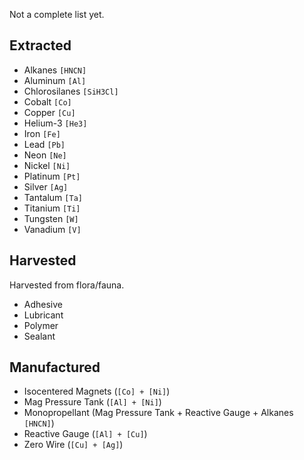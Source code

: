 
Not a complete list yet.

## Extracted

- Alkanes `[HNCN]`
- Aluminum `[Al]`
- Chlorosilanes `[SiH3Cl]`
- Cobalt `[Co]`
- Copper `[Cu]`
- Helium-3 `[He3]`
- Iron `[Fe]`
- Lead `[Pb]`
- Neon `[Ne]`
- Nickel `[Ni]`
- Platinum `[Pt]`
- Silver `[Ag]`
- Tantalum `[Ta]`
- Titanium `[Ti]` 
- Tungsten `[W]`
- Vanadium `[V]`

## Harvested

Harvested from flora/fauna.

- Adhesive
- Lubricant
- Polymer
- Sealant

## Manufactured

- Isocentered Magnets (`[Co] + [Ni]`)
- Mag Pressure Tank (`[Al] + [Ni]`)
- Monopropellant (Mag Pressure Tank + Reactive Gauge + Alkanes `[HNCN]`)
- Reactive Gauge (`[Al] + [Cu]`)
- Zero Wire (`[Cu] + [Ag]`)
